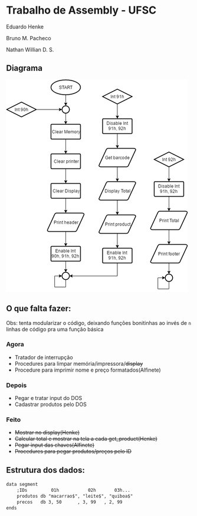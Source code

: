 # Trabalho de Assembly - UFSC

Eduardo Henke

Bruno M. Pacheco

Nathan Willian  D. S.

## Diagrama

![alt text](diagram.png)

## O que falta fazer:
Obs: tenta modularizar o código, deixando funções bonitinhas ao invés de ```n``` linhas de código pra uma função básica
### Agora
* Tratador de interrupção
* Procedures para limpar memória/impressora/~~display~~
* Procedure para imprimir nome e preço formatados(Alfinete)
### Depois
* Pegar e tratar input do DOS
* Cadastrar produtos pelo DOS
### Feito
* ~~Mostrar no display(Henke)~~
* ~~Calcular total e mostrar na tela a cada get_product(Henke)~~
* ~~Pegar input das chaves(Alfinete)~~
* ~~Procedures para pegar produtos/preços pelo ID~~

## Estrutura dos dados:
```
data segment
	;IDs         01h           02h       03h...
    produtos db "macarrao$", "leite$", "quiboa$"
    precos   db 3, 50      , 3, 99   , 2, 99
ends
```
